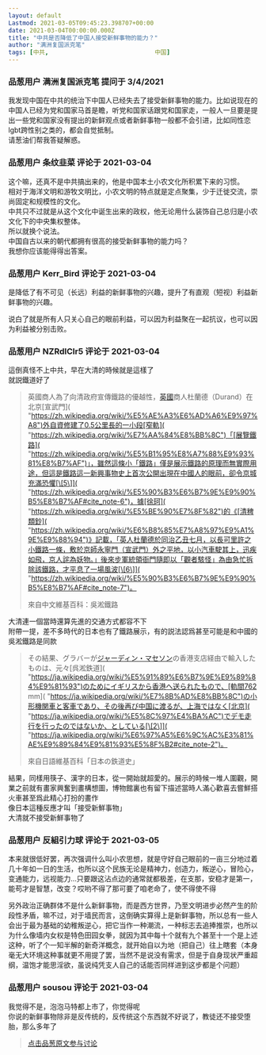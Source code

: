 ```yaml
---
layout: default
Lastmod: 2021-03-05T09:45:23.398707+00:00
date: 2021-03-04T00:00:00.000Z
title: "中共是否降低了中国人接受新鲜事物的能力？"
author: "满洲复国派克笔"
tags: [中共,								中国]
---
```



### 品葱用户 **满洲复国派克笔** 提问于 3/4/2021
    
我发现中国在中共的统治下中国人已经失去了接受新鲜事物的能力。比如说现在的中国人已经为党和国家马首是瞻，听党和国家话跟党和国家走，一般人一旦要是提出一些党和国家没有提出的新鲜观点或者新鲜事物一般都不会引进，比如同性恋lgbt跨性别之类的，都会自觉抵制。  
请葱油们帮我答疑解惑。
    
                

### 品葱用户 **条纹韭菜** 评论于 2021-03-04
        
这个嘛，还真不是中共搞出来的，他是中国本土小农文化所积累下来的习惯。  
相对于海洋文明和游牧文明比，小农文明的特点就是定点聚集，少于迁徙交流，崇尚固定和规模性的文化。  
中共只不过就是从这个文化中诞生出来的政权，他无论用什么装饰自己总归是小农文化下的中央集权整体。  
所以就换个说法。  
中国自古以来的朝代都拥有很高的接受新鲜事物的能力吗？  
我想你应该能得得出答案。
        
                

### 品葱用户 **Kerr_Bird** 评论于 2021-03-04
        
是降低了有不可见（长远）利益的新鲜事物的兴趣，提升了有直观（短视）利益新鲜事物的兴趣。  
  
说白了就是所有人只关心自己的眼前利益，可以因为利益聚在一起抗议，也可以因为利益被分别击败。
        
                

### 品葱用户 **NZRdlClr5** 评论于 2021-03-04
        
這倒真怪不上中共，早在大清的時候就是這樣了  
就説鐵道好了  

> 英國商人為了向清政府宣傳鐵路的優越性，[英國]( "https://zh.wikipedia.org/wiki/%E8%8B%B1%E5%9B%BD")商人杜蘭德（Durand）在北京[宣武門]( "https://zh.wikipedia.org/wiki/%E5%AE%A3%E6%AD%A6%E9%97%A8")外自資修建了0.5公里長的一小段[窄軌]( "https://zh.wikipedia.org/wiki/%E7%AA%84%E8%BB%8C")「[展覽鐵路]( "https://zh.wikipedia.org/wiki/%E5%B1%95%E8%A7%88%E9%93%81%E8%B7%AF")」，雖然這條小「鐵路」僅是展示鐵路的原理而無實際用途，但這是鐵路這一新興事物史上首次公開出現在中國人的眼前，卻令京城充滿恐懼[\[5\]]( "https://zh.wikipedia.org/wiki/%E5%90%B3%E6%B7%9E%E9%90%B5%E8%B7%AF#cite_note-6")，據[徐珂]( "https://zh.wikipedia.org/wiki/%E5%BE%90%E7%8F%82")的《[清稗類鈔]( "https://zh.wikipedia.org/wiki/%E6%B8%85%E7%A8%97%E9%A1%9E%E9%88%94")》記載，「英人杜蘭德於同治乙丑七月，以長可里許之小鐵路一條，敷於京師永寧門（宣武門）外之平地，以小汽車駛其上，迅疾如飛，京人詫為妖物。」後來步軍統領衙門隨即以「觀者駭怪」為由急忙拆除該鐵路，才平息了一場風波[\[6\]]( "https://zh.wikipedia.org/wiki/%E5%90%B3%E6%B7%9E%E9%90%B5%E8%B7%AF#cite_note-7")。  
>   
> 來自中文維基百科：吳淞鐵路

  
大清連一個當時還算先進的交通方式都容不下  
附帶一提，差不多時代的日本也有了鐵路展示，有的説法認爲甚至可能是和中國的吳淞鐵路是同款  

> その結果、グラバーが[ジャーディン・マセソン]( "https://ja.wikipedia.org/wiki/%E3%82%B8%E3%83%A3%E3%83%BC%E3%83%87%E3%82%A3%E3%83%B3%E3%83%BB%E3%83%9E%E3%82%BB%E3%82%BD%E3%83%B3")の香港支店経由で輸入したものは、元々[呉淞鉄道]( "https://ja.wikipedia.org/wiki/%E5%91%89%E6%B7%9E%E9%89%84%E9%81%93")のためにイギリスから香港へ送られたもので、[軌間762 mm]( "https://ja.wikipedia.org/wiki/%E7%8B%AD%E8%BB%8C")の小形機関車と客車であり、その後再び中国に渡るが、上海ではなく[北京]( "https://ja.wikipedia.org/wiki/%E5%8C%97%E4%BA%AC")でデモ走行を行ったのではないか、としている[\[2\]]( "https://ja.wikipedia.org/wiki/%E6%97%A5%E6%9C%AC%E3%81%AE%E9%89%84%E9%81%93%E5%8F%B2#cite_note-2")。  
>   
> 來自日語維基百科「日本の鉄道史」

  
結果，同樣用筷子、漢字的日本，從一開始就超愛的。展示的時候一堆人圍觀，開業之前就有畫家興奮到畫構想圖，博物館裏也有留下描述當時人滿心歡喜去嘗鮮搭火車甚至爲此精心打扮的畫作  
像日本這種反應才叫「接受新鮮事物」  
大清就不接受新鮮事物了
        
                

### 品葱用户 **反組引力球** 评论于 2021-03-05
        
本来就很低好罢，再次强调什么叫小农思想，就是守好自己眼前的一亩三分地过着几十年如一日的生活，也所以这个民族无论是精神力，创造力，叛逆心，冒险心，变通能力，远视能力…只要跟这沾点边的通常就都极差，在支那，安稳才是第一，能苟才是智慧，改变？哎哟不得了那可要了咱老命了，使不得使不得  
  
另外政治正确群体不是什么新鲜事物，而是西方世界，乃至文明进步必然产生的阶段性矛盾，嘛不过，对于墙民而言，这倒确实算得上是新鲜事物，所以总有一些人会出于最为基础的幼稚叛逆心，把它当作一种潮流，一种标志去追捧推崇，也所以为什么像墙内女权是特色田园女拳，就因为其中每十个就有九个甚至十一个是上述这种，听了个一知半解的新奇洋概念，就开始自以为地（把自己）往上瞎套（本身毫无大环境这种事就更不用提了罢，当然不是说没有需求，但是于自身现状严重超纲，温饱才能思淫欲，虽说纯凭支人自己的话能否同样进到这步都是个问题）
        
                

### 品葱用户 **sousou** 评论于 2021-03-04
        
我觉得不是，泡泡马特都上市了，你觉得呢  
你说的新鲜事物除非是反传统的，反传统这个东西就不好说了，教徒还不接受堕胎，那么多年了
        
                





> [点击品葱原文参与讨论](https://pincong.rocks/question/36836)

